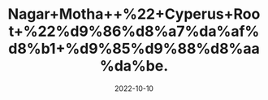 ---
title: 'Nagar+Motha++%22+Cyperus+Root+%22%d9%86%d8%a7%da%af%d8%b1+%d9%85%d9%88%d8%aa%da%be.'
date: '2022-10-10' 
metatag: '' 
inventory: '0' 
draft: false 
# meta description 
shortDescripton: 'It+aids+In+Weight+Loss%2c+improves+Lactation%2c+fights+Respiratory+Issues++and+shields+Against+Infections%ef%bf%bd.'
description: 'Herb'
longdescription: ''
featured: True
# product Price
price: '80.0'
# Product Short Description
shortDescription: 'It+aids+In+Weight+Loss%2c+improves+Lactation%2c+fights+Respiratory+Issues++and+shields+Against+Infections%ef%bf%bd.'
productID: 'C41CEBC4-1029-ED11-9968-005056B3A416'
type: 'products'
category: 'Herb' 
thumnailproduct: 'https://eraconnect.blob.core.windows.net/product-images/aminsaddiquidawakhana/C41CEBC4-1029-ED11-9968-005056B3A416.webp' 
images:
  - image: 'https://eraconnect.blob.core.windows.net/product-images/aminsaddiquidawakhana/C41CEBC4-1029-ED11-9968-005056B3A416.webp'  
Variants:
---
